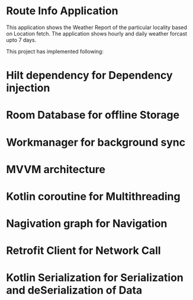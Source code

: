 # Route Info Application
This application shows the Weather Report of the particular locality based on Location fetch. The application
shows hourly and daily weather forcast upto 7 days.

This project has implemented following:

# Hilt dependency for Dependency injection
# Room Database for offline Storage
# Workmanager for background sync
# MVVM architecture
# Kotlin coroutine for Multithreading
# Nagivation graph for Navigation
# Retrofit Client for Network Call
# Kotlin Serialization for Serialization and deSerialization of Data



